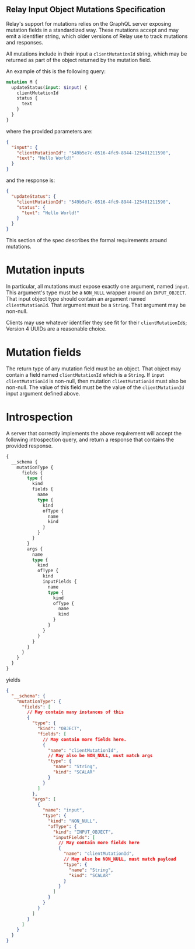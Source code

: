 Relay Input Object Mutations Specification
------------------------------------------

Relay's support for mutations relies on the GraphQL server exposing
mutation fields in a standardized way. These mutations accept and may emit a
identifier string, which older versions of Relay use to track mutations and
responses.

All mutations include in their input a `clientMutationId` string, which may be
returned as part of the object returned by the mutation field.

An example of this is the following query:

```graphql
mutation M {
  updateStatus(input: $input) {
    clientMutationId
    status {
      text
    }
  }
}
```

where the provided parameters are:

```json
{
  "input": {
    "clientMutationId": "549b5e7c-0516-4fc9-8944-125401211590",
    "text": "Hello World!"
  }
}
```

and the response is:

```json
{
  "updateStatus": {
    "clientMutationId": "549b5e7c-0516-4fc9-8944-125401211590",
    "status": {
      "text": "Hello World!"
    }
  }
}
```

This section of the spec describes the formal requirements around mutations.

# Mutation inputs

In particular, all mutations must expose exactly one argument, named `input`.
This argument's type must be a `NON_NULL` wrapper around an `INPUT_OBJECT`. That
input object type should contain an argument named `clientMutationId`. That
argument must be a `String`. That argument may be non-null.

Clients may use whatever identifier they see fit for their `clientMutationId`s;
Version 4 UUIDs are a reasonable choice.

# Mutation fields

The return type of any mutation field must be an object. That object may
contain a field named `clientMutationId` which is a `String`. If `input`
`clientMutationId` is non-null, then mutation `clientMutationId` must also be
non-null. The value of this field must be the value of the `clientMutationId`
input argument defined above.

# Introspection

A server that correctly implements the above requirement will accept the
following introspection query, and return a response that contains the
provided response.

```graphql
{
  __schema {
    mutationType {
      fields {
        type {
          kind
          fields {
            name
            type {
              kind
              ofType {
                name
                kind
              }
            }
          }
        }
        args {
          name
          type {
            kind
            ofType {
              kind
              inputFields {
                name
                type {
                  kind
                  ofType {
                    name
                    kind
                  }
                }
              }
            }
          }
        }
      }
    }
  }
}
```

yields

```json
{
  "__schema": {
    "mutationType": {
      "fields": [
        // May contain many instances of this
        {
          "type": {
            "kind": "OBJECT",
            "fields": [
              // May contain more fields here.
              {
                "name": "clientMutationId",
                // May also be NON_NULL, must match args
                "type": {
                  "name": "String",
                  "kind": "SCALAR"
                }
              }
            ]
          },
          "args": [
            {
              "name": "input",
              "type": {
                "kind": "NON_NULL",
                "ofType": {
                  "kind": "INPUT_OBJECT",
                  "inputFields": [
                    // May contain more fields here
                    {
                      "name": "clientMutationId",
                      // May also be NON_NULL, must match payload
                      "type": {
                        "name": "String",
                        "kind": "SCALAR"
                      }
                    }
                  ]
                }
              }
            }
          ]
        }
      ]
    }
  }
}
```
